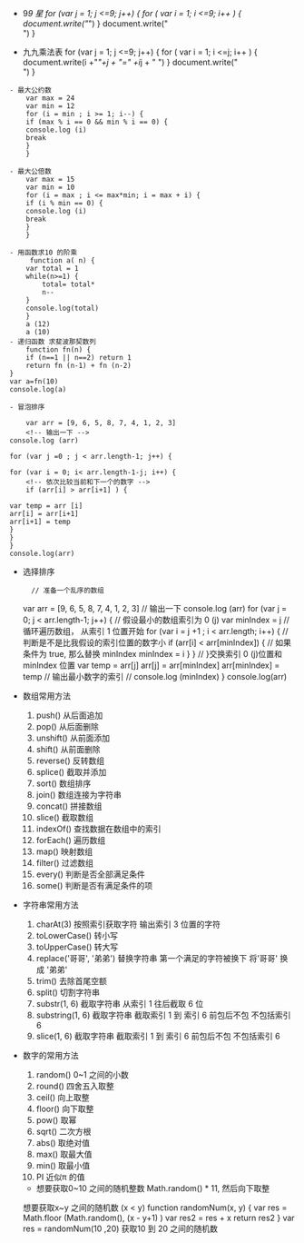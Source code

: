    
   
   
   - 9*9 星
        for (var j = 1; j <=9; j++) {
        for ( var i = 1; i <=9; i++ ) {
        document.write("*")
        }
        document.write("<br>")
        }

   - 九九乘法表
        for (var j = 1; j <=9; j++) {
        for ( var i = 1; i <=j; i++ ) {
        document.write(i +"*"+j + "=" +i*j + " ")
        }
        document.write("<br>")
        }

    - 最大公约数
        var max = 24
        var min = 12
        for (i = min ; i >= 1; i--) {
        if (max % i == 0 && min % i == 0) {
        console.log (i)
        break
        }
        }

    - 最大公倍数
        var max = 15
        var min = 10
        for (i = max ; i <= max*min; i = max + i) {
        if (i % min == 0) {
        console.log (i)
        break
        }
        }

    - 用函数求10 的阶乘
         function a( n) {
        var total = 1
        while(n>=1) {
            total= total*
            n--
        }
        console.log(total)
        }
        a (12)
        a (10)
    - 递归函数 求斐波那契数列
        function fn(n) {
        if (n==1 || n==2) return 1
        return fn (n-1) + fn (n-2)
    }
    var a=fn(10)
    console.log(a)
    
    - 冒泡排序
<!-- 准备一个乱序数组 -->
        var arr = [9, 6, 5, 8, 7, 4, 1, 2, 3]
        <!-- 输出一下 -->
    console.log (arr)
<!-- 进行长度少 1 轮的比较  -->
    for (var j =0 ; j < arr.length-1; j++) {
<!-- 循环遍历数组 -->
    for (var i = 0; i< arr.length-1-j; i++) {
        <!-- 依次比较当前和下一个的数字 -->
        if (arr[i] > arr[i+1] ) {
<!-- 条件为 true 的时候交换变量 -->
    var temp = arr [i]
    arr[i] = arr[i+1] 
    arr[i+1] = temp
    } 
    }
    }
    console.log(arr)

- 选择排序

        // 准备一个乱序的数组
    var arr = [9, 6, 5, 8, 7, 4, 1, 2, 3]
    // 输出一下
    console.log (arr)
    for (var j = 0; j < arr.length-1; j++) {
    // 假设最小的数组索引为 0 (j)
    var minIndex = j 
    // 循环遍历数组， 从索引 1 位置开始
    for (var i = j +1 ; i < arr.length; i++) {
        // 判断是不是比我假设的索引位置的数字小
        if (arr[i] < arr[minIndex]) {
            // 如果条件为 true, 那么替换 minIndex
            minIndex = i
        }
    }
    // }交换索引 0 (j)位置和 minIndex 位置
    var temp = arr[j]
    arr[j] = arr[minIndex]
    arr[minIndex] = temp
    // 输出最小数字的索引
    // console.log (minIndex)
    }
    console.log(arr)

- 数组常用方法
    1. push()          从后面追加                
    2. pop()           从后面删除
    3. unshift()       从前面添加
    4. shift()         从前面删除
    5. reverse()       反转数组
    6. splice()        截取并添加
    7. sort()          数组排序
    8. join()          数组连接为字符串
    9. concat()        拼接数组
    10. slice()        截取数组
    11. indexOf()      查找数据在数组中的索引
    12. forEach()      遍历数组
    13. map()          映射数组
    14. filter()       过滤数组
    15. every()        判断是否全部满足条件
    16. some()         判断是否有满足条件的项

- 字符串常用方法
    1. charAt(3)       按照索引获取字符     输出索引 3 位置的字符
    2. toLowerCase()   转小写           
    3. toUpperCase()   转大写 
    4. replace('哥哥', '弟弟')       替换字符串            第一个满足的字符被换下   将'哥哥' 换成 '弟弟'
    5. trim()          去除首尾空额
    6. split()         切割字符串
    7. substr(1, 6)    截取字符串     从索引 1 往后截取 6 位
    8. substring(1, 6) 截取字符串     截取索引 1 到 索引 6    前包后不包  不包括索引 6
    9. slice(1, 6)     截取字符串     截取索引 1 到 索引 6    前包后不包  不包括索引 6
      

- 数字的常用方法
    1. random()        0~1 之间的小数
    2. round()         四舍五入取整
    3. ceil()          向上取整
    4. floor()         向下取整
    5. pow()           取幂
    6. sqrt()          二次方根
    7. abs()           取绝对值
    8. max()           取最大值
    9. min()           取最小值
    10. PI             近似π 的值
     - 想要获取0~10 之间的随机整数
     Math.random() * 11, 然后向下取整

     想要获取x~y 之间的随机数 (x < y)
     function randomNum(x, y) {
        var res = Math.floor (Math.random(), (x - y+1) )
        var res2 = res + x
        return res2
     }
     var res = randomNum(10 ,20)        获取10 到 20 之间的随机数

   